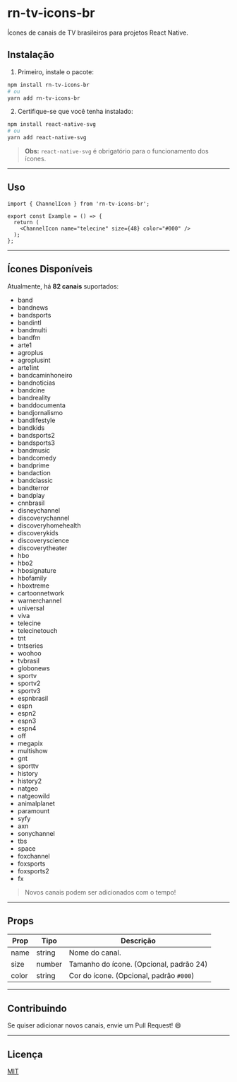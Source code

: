 
# rn-tv-icons-br

Ícones de canais de TV brasileiros para projetos React Native.

## Instalação

1. Primeiro, instale o pacote:

```bash
npm install rn-tv-icons-br
# ou
yarn add rn-tv-icons-br
```

2. Certifique-se que você tenha instalado:

```bash
npm install react-native-svg
# ou
yarn add react-native-svg
```

> **Obs:** `react-native-svg` é obrigatório para o funcionamento dos ícones.

---

## Uso

```tsx
import { ChannelIcon } from 'rn-tv-icons-br';

export const Example = () => {
  return (
    <ChannelIcon name="telecine" size={48} color="#000" />
  );
};
```

---

## Ícones Disponíveis

Atualmente, há **82 canais** suportados:

- band
- bandnews
- bandsports
- bandintl
- bandmulti
- bandfm
- arte1
- agroplus
- agroplusint
- arte1int
- bandcaminhoneiro
- bandnoticias
- bandcine
- bandreality
- banddocumenta
- bandjornalismo
- bandlifestyle
- bandkids
- bandsports2
- bandsports3
- bandmusic
- bandcomedy
- bandprime
- bandaction
- bandclassic
- bandterror
- bandplay
- cnnbrasil
- disneychannel
- discoverychannel
- discoveryhomehealth
- discoverykids
- discoveryscience
- discoverytheater
- hbo
- hbo2
- hbosignature
- hbofamily
- hboxtreme
- cartoonnetwork
- warnerchannel
- universal
- viva
- telecine
- telecinetouch
- tnt
- tntseries
- woohoo
- tvbrasil
- globonews
- sportv
- sportv2
- sportv3
- espnbrasil
- espn
- espn2
- espn3
- espn4
- off
- megapix
- multishow
- gnt
- sporttv
- history
- history2
- natgeo
- natgeowild
- animalplanet
- paramount
- syfy
- axn
- sonychannel
- tbs
- space
- foxchannel
- foxsports
- foxsports2
- fx

> Novos canais podem ser adicionados com o tempo!

---

## Props

| Prop  | Tipo    | Descrição |
|-------|---------|-----------|
| name  | string  | Nome do canal. |
| size  | number  | Tamanho do ícone. (Opcional, padrão 24) |
| color | string  | Cor do ícone. (Opcional, padrão `#000`) |

---

## Contribuindo

Se quiser adicionar novos canais, envie um Pull Request! 😄

---

## Licença

[MIT](LICENSE)
